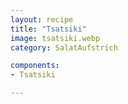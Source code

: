 ```yaml
---
layout: recipe
title: "Tsatsiki"
image: tsatsiki.webp
category: SalatAufstrich

components:
- Tsatsiki

---
```

